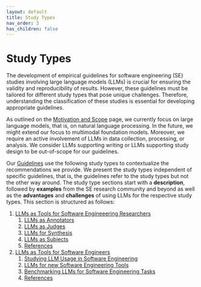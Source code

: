 ```yaml
---
layout: default
title: Study Types
nav_order: 3
has_children: false
---
```


# Study Types

The development of empirical guidelines for software engineering (SE) studies involving large language models (LLMs) is crucial for ensuring the validity and reproducibility of results.
However, these guidelines must be tailored for different study types that pose unique challenges.
Therefore, understanding the classification of these studies is essential for developing appropriate guidelines.

As outlined on the [Motivation and Scope](/scope) page, we currently focus on large language models, that is, on natural language processing. In the future, we might extend our focus to multimodal foundation models.
Moreover, we require an active involvement of LLMs in data collection, processing, or analysis.
We consider LLMs supporting writing or LLMs supporting study design to be out-of-scope for our guidelines.

Our [Guidelines](/guidelines) use the following study types to contextualize the recommendations we provide.
We present the study types independent of specific guidelines, that is, the guidelines refer to the study types but not the other way around.
The study type sections start with a **description**, followed by **examples** from the SE research community and beyond as well as the **advantages** and **challenges** of using LLMs for the respective study types.
This section is structured as follows:

1. [LLMs as Tools for Software Engineeering Researchers](#introduction-llms-as-tools-for-software-engineering-researchers)
    1. [LLMs as Annotators](#llms-as-annotators)
    2. [LLMs as Judges](#llms-as-judges)
    3. [LLMs for Synthesis](#llms-for-synthesis)
    4. [LLMs as Subjects](#llms-as-subjects)
    5. [References](#references)
2. [LLMs as Tools for Software Engineers](#introduction-llms-as-tools-for-software-engineers)
    1. [Studying LLM Usage in Software Engineering](#studying-llm-usage-in-software-engineering)
    2. [LLMs for new Software Engineering Tools](#llms-for-new-software-engineering-tools)
    3. [Benchmarking LLMs for Software Engineering Tasks](#benchmarking-llms-for-software-engineering-tasks)
    4. [References](#references)

